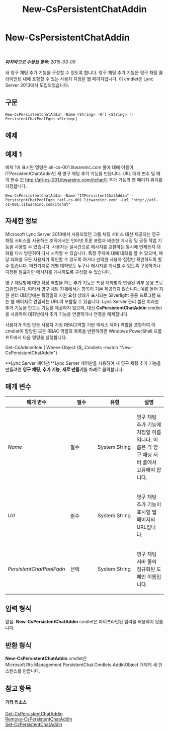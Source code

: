 ﻿---
title: New-CsPersistentChatAddin
TOCTitle: New-CsPersistentChatAddin
ms:assetid: 0566f4c2-0903-4dd1-87bc-784f0bdb4391
ms:mtpsurl: https://technet.microsoft.com/ko-kr/library/JJ204641(v=OCS.15)
ms:contentKeyID: 49302672
ms.date: 08/10/2015
mtps_version: v=OCS.15
ms.translationtype: HT
---

# New-CsPersistentChatAddin

 

_**마지막으로 수정된 항목:** 2015-03-09_

새 영구 채팅 추가 기능을 구성할 수 있도록 합니다. 영구 채팅 추가 기능은 영구 채팅 클라이언트 내에 포함할 수 있는 사용자 지정된 웹 페이지입니다. 이 cmdlet은 Lync Server 2013에서 도입되었습니다.

## 구문

    New-CsPersistentChatAddin -Name <String> -Url <String> [-PersistentChatPoolFqdn <String>]

## 예제

## 예제 1

예제 1에 표시된 명령은 atl-cs-001.litwareinc.com 풀에 대해 이름이 ITPersistentChatAddin인 새 영구 채팅 추가 기능을 만듭니다. URL 매개 변수 및 매개 변수 값 http://atl-cs-001.litwareinc.com/itchat이 추가 기능의 웹 페이지 위치를 지정합니다.

    New-CsPersistentChatAddin -Name "ITPersistentChatAddin" -PersistentChatPoolFqdn "atl-cs-001.litwareinc.com" -Url "http://atl-cs-001.litwareinc.com/itchat"

## 자세한 정보

Microsoft Lync Server 2010에서 사용되었던 그룹 채팅 서비스 대신 제공되는 영구 채팅 서비스를 사용하는 조직에서는 인터넷 토론 포럼과 비슷한 메시징 및 공동 작업 기능을 사용할 수 있습니다. 사용자는 실시간으로 메시지를 교환하는 동시에 언제든지 대화를 다시 방문하여 다시 시작할 수 있습니다. 특정 주제에 대해 대화를 할 수 있으며, 해당 대화를 모든 사용자가 확인할 수 있도록 하거나 선택한 사용자 집합만 확인하도록 할 수 있습니다. 마찬가지로 개별 대화방도 누구나 메시지를 게시할 수 있도록 구성하거나 지정된 발표자만 메시지를 게시하도록 구성할 수 있습니다.

영구 채팅방에 대한 확장 역할을 하는 추가 기능은 특정 대화방과 연결된 외부 응용 프로그램입니다. 따라서 영구 채팅 자체에서는 항목이 기본 제공되지 않습니다. 예를 들어 지원 센터 대화방에는 특정일의 지원 요청 상태가 표시되는 Silverlight 응용 프로그램 또는 웹 페이지로 연결되는 URL이 포함될 수 있습니다. Lync Server 관리 셸은 이러한 추가 기능을 만드는 기능을 제공하지 않으며, 대신 **CsPersistentChatAddin** cmdlet을 사용하여 대화방에서 추가 기능을 연결하거나 연결을 해제합니다.

사용자가 직접 만든 사용자 지정 RBAC(역할 기반 액세스 제어) 역할을 포함하여 이 cmdlet이 할당된 모든 RBAC 역할의 목록을 반환하려면 Windows PowerShell 프롬프트에서 다음 명령을 실행합니다.

Get-CsAdminRole | Where-Object {$\_.Cmdlets –match "New-CsPersistentChatAddin"}

**Lync Server 제어판:**Lync Server 제어판을 사용하여 새 영구 채팅 추가 기능을 만들려면 **영구 채팅**, **추가 기능**, **새로 만들기**를 차례로 클릭합니다.

## 매개 변수


<table>
<colgroup>
<col style="width: 25%" />
<col style="width: 25%" />
<col style="width: 25%" />
<col style="width: 25%" />
</colgroup>
<thead>
<tr class="header">
<th>매개 변수</th>
<th>필수</th>
<th>유형</th>
<th>설명</th>
</tr>
</thead>
<tbody>
<tr class="odd">
<td><p><em>Name</em></p></td>
<td><p>필수</p></td>
<td><p>System.String</p></td>
<td><p>영구 채팅 추가 기능에 지정할 이름입니다. 이름은 각 영구 채팅 서버 풀에서 고유해야 합니다.</p></td>
</tr>
<tr class="even">
<td><p><em>Url</em></p></td>
<td><p>필수</p></td>
<td><p>System.String</p></td>
<td><p>영구 채팅 추가 기능이 표시할 웹 페이지의 URL입니다.</p></td>
</tr>
<tr class="odd">
<td><p><em>PersistentChatPoolFqdn</em></p></td>
<td><p>선택</p></td>
<td><p>System.String</p></td>
<td><p>영구 채팅 서버 풀의 정규화된 도메인 이름입니다.</p></td>
</tr>
</tbody>
</table>


## 입력 형식

없음. **New-CsPersistentChatAddin** cmdlet은 파이프라인된 입력을 허용하지 않습니다.

## 반환 형식

**New-CsPersistentChatAddin** cmdlet은 Microsoft.Rtc.Management.PersistentChat.Cmdlets.AddinObject 개체의 새 인스턴스를 만듭니다.

## 참고 항목

#### 기타 리소스

[Get-CsPersistentChatAddin](get-cspersistentchataddin.md)  
[Remove-CsPersistentChatAddin](remove-cspersistentchataddin.md)  
[Set-CsPersistentChatAddin](set-cspersistentchataddin.md)

